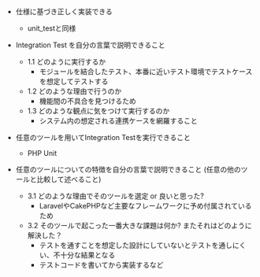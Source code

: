 - 仕様に基づき正しく実装できる
  - unit_testと同様

- Integration Test を自分の言葉で説明できること
  - 1.1 どのように実行するか
    - モジュールを結合したテスト、本番に近いテスト環境でテストケースを想定してテストする
  - 1.2 どのような理由で行うのか
    - 機能間の不具合を見つけるため
  - 1.3 どのような観点に気をつけて実行するのか
    - システム内の想定される連携ケースを網羅すること

- 任意のツールを用いてIntegration Testを実行できること
  - PHP Unit

- 任意のツールについての特徴を自分の言葉で説明できること (任意の他のツールと比較して述べること)
  - 3.1 どのような理由でそのツールを選定 or 良いと思った?
    - LaravelやCakePHPなど主要なフレームワークに予め付属されているため
  - 3.2 そのツールで起こった一番大きな課題は何か? またそれはどのように解決した？
    - テストを通すことを想定した設計にしていないとテストを通しにくい、不十分な結果となる
    - テストコードを書いてから実装するなど
